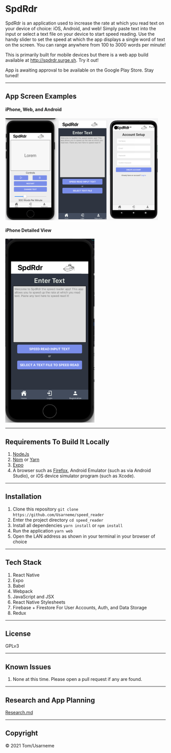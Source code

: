 # SpdRdr

SpdRdr is an application used to increase the rate at which you read text on your device of choice: iOS, Android, and web! Simply paste text into the input or select a text file on your device to start speed reading. Use the handy slider to set the speed at which the app displays a single word of text on the screen. You can range anywhere from 100 to 3000 words per minute!

This is primarily built for mobile devices but there is a web app build available at http://spdrdr.surge.sh. Try it out!

App is awaiting approval to be available on the Google Play Store. Stay tuned!

---

## App Screen Examples

#### iPhone, Web, and Android

<img width="480px" src="./ReadmeAssets/devices.png" alt="android, iphone, and web implementations" />

#### iPhone Detailed View

<img width="280px" src="./ReadmeAssets/iphone.png" alt="iphone implementation" />

---

## Requirements To Build It Locally

1. [NodeJs](https://nodejs.org/en/)
2. [Npm](https://www.npmjs.com/) or [Yarn](https://yarnpkg.com/)
3. [Expo](https://docs.expo.io/get-started/installation/)
4. A browser such as [Firefox](https://www.mozilla.org/en-US/firefox/new/), Android Emulator (such as via Android Studio), or iOS device simulator program (such as Xcode).

---

## Installation

1. Clone this repository `git clone https://github.com/Usarneme/speed_reader`
2. Enter the project directory `cd speed_reader`
3. Install all dependencies `yarn install` or `npm install`
4. Run the application `yarn web`
5. Open the LAN address as shown in your terminal in your browser of choice

---

## Tech Stack

1. React Native
2. Expo
3. Babel
4. Webpack
5. JavaScript and JSX
6. React Native Stylesheets
7. Firebase + Firestore For User Accounts, Auth, and Data Storage
8. Redux

---

## License

GPLv3

---

## Known Issues

1. None at this time. Please open a pull request if any are found.

---

## Research and App Planning

[Research.md](Research.md)

---

## Copyright

&copy; 2021 Tom/Usarneme
